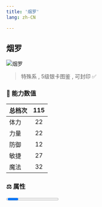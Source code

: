 ```yaml
---
title: '烟罗'
lang: zh-CN

---
```


<RouterBack />

## 烟罗

![烟罗](https://user-images.githubusercontent.com/78347270/115957957-3cb64400-a540-11eb-82c9-23ca5b7dd2d7.gif) 

> 特殊系 , 5级银卡图鉴<Card :type="1" /> , 可封印 ✅ 


### 💪 能力数值

| 总档次       | 115            |
| :----------- |:-------------:|
| 体力      | 22   <Stars :number="2" />  |
| 力量      | 22   <Stars :number="2" />  |
| 防御      | 12   <Stars :number="1" />  | 
| 敏捷      | 27  <Stars :number="2.5" />  | 
| 魔法      | 32  <Stars :number="3" />   | 


### ⚖️ 属性


<Progress earth :number="0" />

<Progress water :number="3" />

<Progress fire :number="7" />

<Progress wind :number="0" />

### ✨ 技能栏 <Strong>10个</Strong>

- 攻击
- 防御

### 👶 1级出现点

- 无









